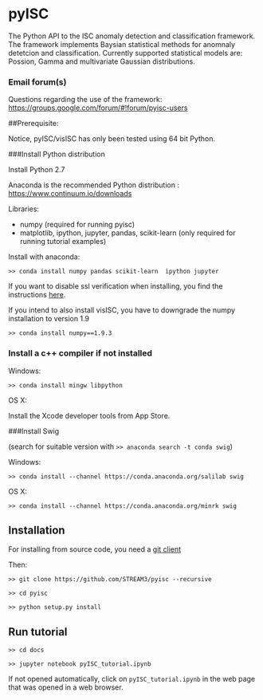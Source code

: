 # pyISC 

The Python API to the ISC anomaly detection and classification framework. The framework implements Baysian statistical methods for anomnaly detetcion and classification. Currently supported statistical models are: Possion, Gamma and multivariate Gaussian distributions.

### Email forum(s)

Questions regarding the use of the framework: https://groups.google.com/forum/#!forum/pyisc-users

##Prerequisite:

Notice, pyISC/visISC has only been tested using 64 bit Python.

###Install Python distribution 

Install Python 2.7

Anaconda is the recommended Python distribution : https://www.continuum.io/downloads

Libraries: 
- numpy (required for running pyisc)
- matplotlib, ipython, jupyter, pandas, scikit-learn (only required for running tutorial examples)

Install with anaconda:  

`>> conda install numpy pandas scikit-learn  ipython jupyter`

If you want to disable ssl verification when installing, you find the instructions <a href="https://docs.continuum.io/anaconda-repository/faq#how-do-i-disable-ssl-checking-on-package-installation">here</a>. 

If you intend to also install visISC, you have to downgrade the numpy installation to version 1.9

`>> conda install numpy==1.9.3`

### Install a c++ compiler if not installed

Windows:

`>> conda install mingw libpython`

OS X:

Install the Xcode developer tools from App Store.

###Install Swig

(search for suitable version with `>> anaconda search -t conda swig`)

Windows:

`>> conda install --channel https://conda.anaconda.org/salilab swig`

OS X:

`>> conda install --channel https://conda.anaconda.org/minrk swig`


## Installation

For installing from source code, you need a <a href="https://git-scm.com/downloads">git client</a>

Then:

`>> git clone https://github.com/STREAM3/pyisc --recursive`

`>> cd pyisc`

`>> python setup.py install`

## Run tutorial

`>> cd docs`

`>> jupyter notebook pyISC_tutorial.ipynb`

If not opened automatically, click on `pyISC_tutorial.ipynb` in the web page that was opened in a web browser.
